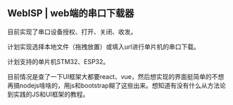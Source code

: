 ## WebISP | web端的串口下载器

目前实现了串口设备授权、打开、关闭、收发。

计划实现选择本地文件（拖拽放置）或填入url进行单片机的串口下载。

计划支持的单片机STM32、ESP32。

目前情况是查了一下UI框架大都要react、vue，然后想实现的界面挺简单的不想再搞nodejs啥啥的，用js和bootstrap糊了这些出来。想知道有没有什么从方法论到实践的JS和UI框架的教程。
